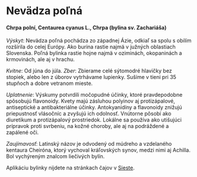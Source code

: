 Nevädza poľná
=============

#### Chrpa polní, Centaurea cyanus L., Chrpa (bylina sv. Zachariáša)

*Výskyt*: Nevädza poľná pochádza zo západnej Ázie, odkiaľ sa spolu s obilím
rozšírila do celej Európy. Ako burina rastie najmä v južných oblastiach
Slovenska. Poľná bylinka rastie hojne najmä v oziminách, okopaninách a
krmovinách, ale aj v hrachu.

*Kvitne*: Od júna do júla.   *Zber*: Zbierame celé sýtomodré hlavičky bez
stopiek, alebo len z úborov vytrhávame lupienky. Sušíme v tieni pri 35 stupňoch
a dobre vetranom mieste.

*Uplatnenie*: Výskumy potvrdili močopudné účinky, ktoré pravdepodobne spôsobujú
flavonoidy. Kvety majú zásluhou polyinov aj protizápalové, antiseptické a
antibakteriálne účinky. Antokyanidíny a flavonoidy znižujú priepustnosť
vlásočníc a zvyšujú ich odolnosť. Vnútorne pôsobí ako diuretikum a protizápalový
prostriedok. Lokálne sa používa ako utišujúci prípravok proti svrbeniu, na kožné
choroby, ale aj na podráždené a zapálené oči.

*Zaujímavosť*: Latinský názov je odvodený od múdreho a vzdelaného kentaura
Cheiróna, ktorý vychoval kráľovských synov, medzi nimi aj Achilla. Bol
vychýreným znalcom liečivých bylín.

Aplikáciu bylinky nijdete na stránkach čajov v [Sieste](../caje/siesta).

### 

